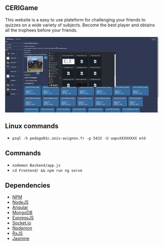 ## CERIGame

This website is a easy to use plateform for challenging your friends to quizzes on a wide variety of subjects. Become the best player and obtains all the trophees before your friends.

![Preview](assets/overall.gif)

## Linux commands

* `psql -h pedago01c.univ-avignon.fr -p 5432 -U uapvXXXXXXXX etd`

## Commands

* `nodemon Backend/app.js`
* `cd Frontend/ && npm run ng serve`

## Dependencies

- [NPM](https://nodejs.org/en/download/)
- [NodeJS](https://nodejs.org/en/download/)
- [Angular](https://angular.io/guide/setup-local)
- [MongoDB](https://www.mongodb.com/try/download/community)
- [ExpressJS](https://expressjs.com/fr/)
- [Socket.io](https://socket.io/)
- [Nodemon](https://www.npmjs.com/package/nodemon)
- [RxJS](https://www.npmjs.com/package/rxjs)
- [Jasmine](https://www.npmjs.com/package/jasmine)
